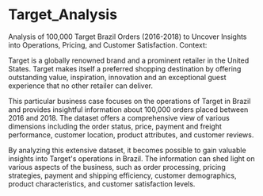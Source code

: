 # Target_Analysis
 Analysis of 100,000 Target Brazil Orders (2016-2018) to Uncover Insights into Operations, Pricing, and Customer Satisfaction.
 Context:

Target is a globally renowned brand and a prominent retailer in the United States. Target makes itself a preferred shopping destination by offering outstanding value, inspiration, innovation and an exceptional guest experience that no other retailer can deliver.


This particular business case focuses on the operations of Target in Brazil and provides insightful information about 100,000 orders placed between 2016 and 2018. The dataset offers a comprehensive view of various dimensions including the order status, price, payment and freight performance, customer location, product attributes, and customer reviews.

By analyzing this extensive dataset, it becomes possible to gain valuable insights into Target's operations in Brazil. The information can shed light on various aspects of the business, such as order processing, pricing strategies, payment and shipping efficiency, customer demographics, product characteristics, and customer satisfaction levels.
